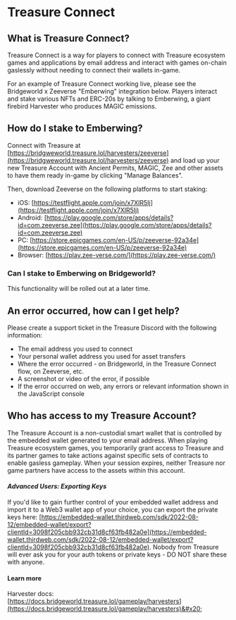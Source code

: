 # Treasure Connect

## What is Treasure Connect?

Treasure Connect is a way for players to connect with Treasure ecosystem games and applications by email address and interact with games on-chain gaslessly without needing to connect their wallets in-game.

For an example of Treasure Connect working live, please see the Bridgeworld x Zeeverse "Emberwing" integration below. Players interact and stake various NFTs and ERC-20s by talking to Emberwing, a giant firebird Harvester who produces MAGIC emissions.

## How do I stake to Emberwing?

Connect with Treasure at [https://bridgweworld.treasure.lol/harvesters/zeeverse](https://bridgweworld.treasure.lol/harvesters/zeeverse) and load up your new Treasure Account with Ancient Permits, MAGIC, Zee and other assets to have them ready in-game by clicking "Manage Balances".&#x20;

Then, download Zeeverse on the following platforms to start staking:

* iOS: [https://testflight.apple.com/join/x7XlR5Ij](https://testflight.apple.com/join/x7XlR5Ij)
* Android: [https://play.google.com/store/apps/details?id=com.zeeverse.zee](https://play.google.com/store/apps/details?id=com.zeeverse.zee)
* PC: [https://store.epicgames.com/en-US/p/zeeverse-92a34e](https://store.epicgames.com/en-US/p/zeeverse-92a34e)
* Browser: [https://play.zee-verse.com/](https://play.zee-verse.com/)

### Can I stake to Emberwing on Bridgeworld?

This functionality will be rolled out at a later time.

## An error occurred, how can I get help?

Please create a support ticket in the Treasure Discord with the following information:

* &#x20;The email address you used to connect
* Your personal wallet address you used for asset transfers
* Where the error occurred - on Bridgeworld, in the Treasure Connect flow, on Zeeverse, etc.
* A screenshot or video of the error, if possible
* If the error occurred on web, any errors or relevant information shown in the JavaScript console

## Who has access to my Treasure Account?

The Treasure Account is a non-custodial smart wallet that is controlled by the embedded wallet generated to your email address. When playing Treasure ecosystem games, you temporarily grant access to Treasure and its partner games to take actions against specific sets of contracts to enable gasless gameplay. When your session expires, neither Treasure nor game partners have access to the assets within this account.

#### _Advanced Users: Exporting Keys_

If you'd like to gain further control of your embedded wallet address and import it to a Web3 wallet app of your choice, you can export the private keys here: [https://embedded-wallet.thirdweb.com/sdk/2022-08-12/embedded-wallet/export?clientId=3098f205cbb932cb31d8cf63fb482a0e](https://embedded-wallet.thirdweb.com/sdk/2022-08-12/embedded-wallet/export?clientId=3098f205cbb932cb31d8cf63fb482a0e). Nobody from Treasure will ever ask you for your auth tokens or private keys - DO NOT share these with anyone.

#### Learn more

Harvester docs: [https://docs.bridgeworld.treasure.lol/gameplay/harvesters](https://docs.bridgeworld.treasure.lol/gameplay/harvesters)&#x20;
